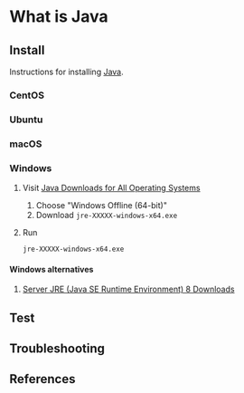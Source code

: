 # What is Java

## Install

Instructions for installing [Java].

### CentOS

### Ubuntu

### macOS

### Windows

1. Visit [Java Downloads for All Operating Systems]
    1. Choose "Windows Offline (64-bit)"
    1. Download `jre-XXXXX-windows-x64.exe`
1. Run

    ```console
    jre-XXXXX-windows-x64.exe
    ```

#### Windows alternatives

1. [Server JRE (Java SE Runtime Environment) 8 Downloads]

## Test

## Troubleshooting

## References

[Java]: https://www.java.com
[Java Downloads for All Operating Systems]: https://java.com/en/download/manual.jsp
[Server JRE (Java SE Runtime Environment) 8 Downloads]: https://www.oracle.com/technetwork/java/javase/downloads/server-jre8-downloads-2133154.html
